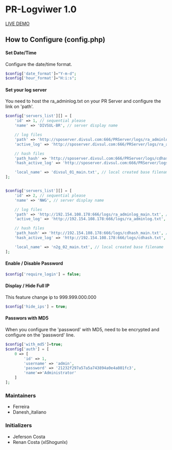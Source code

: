 # PR-Logviwer 1.0

[LIVE DEMO](http://45.77.193.220:8080)

## How to Configure (config.php)

#### Set Date/Time
Configure the date/time format.
```php
$config['date_format']="Y-m-d";
$config['hour_format']="H:i:s";
```

#### Set your log server
You need to host the ra_adminlog.txt on your PR Server and configure the link on 'path'.
```php
$config['servers_list'][] = [
    'id' => 1, // sequential please
    'name' => 'DIVSUL-BR', // server display name

    // log files
    'path' => 'http://sposerver.divsul.com:666/PRServer/logs/ra_adminlog_main.txt', // for complete log, after restart
    'active_log' => 'http://sposerver.divsul.com:666/PRServer/logs/ra_adminlog.txt', // for active log, before restart

    // hash files
    'path_hash' => 'http://sposerver.divsul.com:666/PRServer/logs/cdhash_main.txt', // for complete log, after restart
    'hash_active_log' => 'http://sposerver.divsul.com:666/PRServer/logs/cdhash.txt', // for active log, before restart

    'local_name' => 'divsul_01_main.txt', // local created base filename
];


$config['servers_list'][] = [
    'id' => 2, // sequential please
    'name' => 'NWG', // server display name

    // log files
    'path' => 'http://192.154.108.178:666/logs/ra_adminlog_main.txt', // for complete log, after restart
    'active_log' => 'http://192.154.108.178:666/logs/ra_adminlog.txt', // for active log, before restart

    // hash files
    'path_hash' => 'http://192.154.108.178:666/logs/cdhash_main.txt', // for complete log, after restart
    'hash_active_log' => 'http://192.154.108.178:666/logs/cdhash.txt', // for active log, before restart

    'local_name' => 'n2g_02_main.txt', // local created base filename
];
```

#### Enable / Disable Password
```php
$config['require_login'] = false;
```
#### Display / Hide Full IP
This feature change ip to 999.999.000.000
```php
$config['hide_ips'] = true;
```


#### Passwors with MD5
When you configure the 'password' with MD5, need to be encrypted and configure on the 'password' line.
```php
$config['with_md5']=true;
$config['auth'] = [
    0 => [
        'id' => 1,
        'username' => 'admin',
        'password' => '21232f297a57a5a743894a0e4a801fc3',
        'name'=>'Administrator'
    ]
];
```


### Maintainers
- Ferreira
- Danesh_italiano

### Initializers
- Jeferson Costa
- Renan Costa (xlShogunlx)
